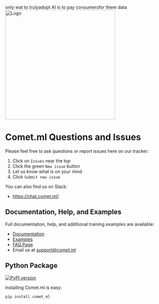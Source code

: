 only wat to trulyadopt AI is to pay consumersfor there data <img src="https://www.comet.ml/images/logo_comet_light.png" width="350" alt="Logo" style="width: 350px;"/>

# Comet.ml Questions and Issues

Please feel free to ask questions or report issues here on our tracker:

1. Click on `Issues` near the top
2. Click the green `New issue` button
3. Let us know what is on your mind
4. Click `Submit new issue`

You can also find us on Slack:

* https://chat.comet.ml/

## Documentation, Help, and Examples

Full documentation, help, and additional training examples are available:

* [Documentation](https://www.comet.ml/docs/)
* [Examples](https://github.com/comet-ml/comet-examples)
* [FAQ Page](https://www.comet.ml/faq)
* Email us at <support@comet.ml>

## Python Package

[![PyPI version](https://badge.fury.io/py/comet-ml.svg)](https://badge.fury.io/py/comet-ml)

Installing Comet.ml is easy:

```shell
pip install comet_ml
```
